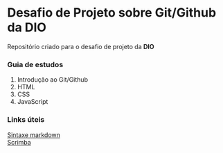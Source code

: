 # Desafio de Projeto sobre Git/Github da DIO
Repositório criado para o desafio de projeto da **DIO**

### Guia de estudos
<ol>
  <li>Introdução ao Git/Github</li>
  <li>HTML</li>
  <li>CSS</li>
  <li>JavaScript</li>
 </ol>
 
 ### Links úteis
 [Sintaxe markdown](https://www.markdownguide.org) <br> 
 [Scrimba](https://scrimba.com/learn/javascript)
 
